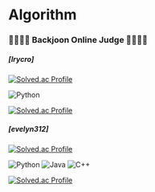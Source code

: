 # Algorithm

### 🌱👩🏻‍💻 Backjoon Online Judge 👩🏻‍💻🌱 </br>

##### [lrycro] </br>
[![Solved.ac Profile](http://mazassumnida.wtf/api/mini/generate_badge?boj=lrycro)](https://solved.ac/lrycro) </br>

![Python](https://img.shields.io/badge/Python-3776AB.svg?&style=for-the-badge&logo=Python&logoColor=white) </br>

[![Solved.ac Profile](http://mazassumnida.wtf/api/v2/generate_badge?boj=lrycro)](https://solved.ac/lrycro) </br>

##### [evelyn312] </br>
[![Solved.ac Profile](http://mazassumnida.wtf/api/mini/generate_badge?boj=evelyn312)](https://solved.ac/evelyn312) </br>

![Python](https://img.shields.io/badge/Python-3776AB.svg?&style=for-the-badge&logo=Python&logoColor=white)
![Java](https://img.shields.io/badge/Java-007396.svg?&style=for-the-badge&logo=Java&logoColor=white)
![C++](https://img.shields.io/badge/C++-00599C.svg?&style=for-the-badge&logo=Cplusplus&logoColor=white)</br>

[![Solved.ac Profile](http://mazassumnida.wtf/api/v2/generate_badge?boj=evelyn312)](https://solved.ac/evelyn312) </br>

